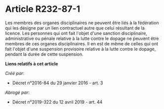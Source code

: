 # Article R232-87-1

Les membres des organes disciplinaires ne peuvent être liés à la fédération qui les désigne par un lien contractuel autre que
celui résultant de la licence. Les personnes qui ont fait l'objet d'une sanction disciplinaire, administrative ou pénale
relative à la lutte contre le dopage ne peuvent être membres de ces organes disciplinaires. Il en est de même de celles qui
ont fait l'objet d'une suspension provisoire relative à la lutte contre le dopage, pendant la durée de cette suspension.

**Liens relatifs à cet article**

_Créé par_:

  - Décret n°2016-84 du 29 janvier 2016 - art. 3

_Abrogé par_:

  - Décret n°2019-322 du 12 avril 2019 - art. 44
